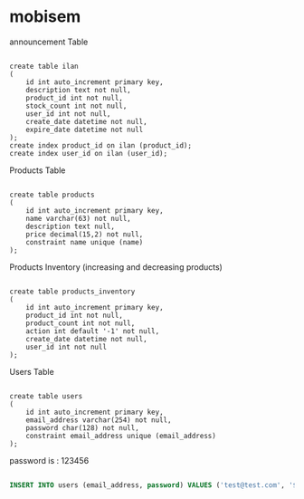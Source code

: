 # mobisem

announcement Table
``` Mysql

create table ilan
(
	id int auto_increment primary key,
	description text not null,
	product_id int not null,
	stock_count int not null,
	user_id int not null,
	create_date datetime not null,
	expire_date datetime not null
);
create index product_id on ilan (product_id);
create index user_id on ilan (user_id);

```

Products Table
``` Mysql

create table products
(
	id int auto_increment primary key,
	name varchar(63) not null,
	description text null,
	price decimal(15,2) not null,
	constraint name unique (name)
);

```

Products Inventory (increasing and decreasing products)
``` Mysql

create table products_inventory
(
	id int auto_increment primary key,
	product_id int not null,
	product_count int not null,
	action int default '-1' not null,
	create_date datetime not null,
	user_id int not null
);

```

Users Table
``` Mysql

create table users
(
	id int auto_increment primary key,
	email_address varchar(254) not null,
	password char(128) not null,
	constraint email_address unique (email_address)
);

```

password is : 123456
``` sql

INSERT INTO users (email_address, password) VALUES ('test@test.com', '$2y$10$NBUPiBWFXY8tVzZCYqPb.Ou88HOMppD/8y2.HDDwaASD.n9rsmQLC');

```